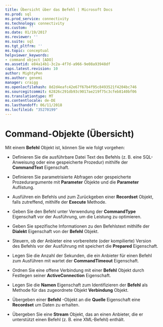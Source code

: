 ```yaml
---
title: Übersicht über das Befehl | Microsoft Docs
ms.prod: sql
ms.prod_service: connectivity
ms.technology: connectivity
ms.custom: ''
ms.date: 01/19/2017
ms.reviewer: ''
ms.suite: sql
ms.tgt_pltfrm: ''
ms.topic: conceptual
helpviewer_keywords:
- command object [ADO]
ms.assetid: e84a14b1-3c2a-4f7d-a966-9e08a93948df
caps.latest.revision: 10
author: MightyPen
ms.author: genemi
manager: craigg
ms.openlocfilehash: 8d2d4eafc42e67f67b4f95c8493521f4204bc746
ms.sourcegitcommit: 62826c291db93c9017ae219f75c3cfeb8140bf06
ms.translationtype: MT
ms.contentlocale: de-DE
ms.lasthandoff: 06/11/2018
ms.locfileid: "35270199"
---
```

# <a name="command-object-overview"></a>Command-Objekte (Übersicht)
Mit einem **Befehl** Objekt ist, können Sie wie folgt vorgehen:  
  
-   Definieren Sie die ausführbare Datei Text des Befehls (z. B. eine SQL-Anweisung oder eine gespeicherte Prozedur) mithilfe der **CommandText** Eigenschaft.  
  
-   Definieren Sie parametrisierte Abfragen oder gespeicherte Prozedurargumente mit **Parameter** Objekte und die **Parameter** Auflistung.  
  
-   Ausführen ein Befehls und zum Zurückgeben einer **Recordset** Objekt, falls zutreffend, mithilfe der **Execute** Methode.  
  
-   Geben Sie den Befehl unter Verwendung der **CommandType** Eigenschaft vor der Ausführung, um die Leistung zu optimieren.  
  
-   Geben Sie spezifische Informationen zu den Befehlstext mithilfe der **Dialekt** Eigenschaft von der **Befehl** Objekt.  
  
-   Steuern, ob der Anbieter eine vorbereitete (oder kompilierte) Version des Befehls vor der Ausführung mit speichert die **Prepared** Eigenschaft.  
  
-   Legen Sie die Anzahl der Sekunden, die ein Anbieter für einen Befehl zum Ausführen mit wartet der **CommandTimeout** Eigenschaft.  
  
-   Ordnen Sie eine offene Verbindung mit einer **Befehl** Objekt durch Festlegen seiner **ActiveConnection** Eigenschaft.  
  
-   Legen Sie die **Namen** Eigenschaft zum Identifizieren der **Befehl** als Methode für das zugeordnete Objekt **Verbindung** Objekt.  
  
-   Übergeben einer **Befehl** -Objekt an die **Quelle** Eigenschaft eine **Recordset** um Daten zu erhalten.  
  
-   Übergeben Sie eine **Stream** Objekt, das an einen Anbieter, die er unterstützt einen Befehl (z. B. eine XML-Befehl) enthält.

